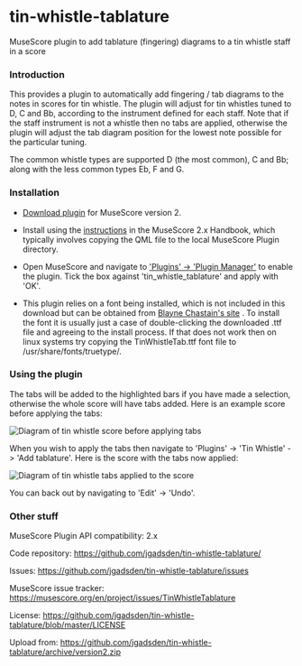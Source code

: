 # tin-whistle-tablature

MuseScore plugin to add tablature (fingering) diagrams to a tin whistle staff in a score

### Introduction
This provides a plugin to automatically add fingering / tab diagrams to the notes in scores for tin whistle. The plugin will adjust for tin whistles tuned to D, C and Bb, according to the instrument defined for each staff. Note that if the staff instrument is not a whistle then no tabs are applied, otherwise the plugin will adjust the tab diagram position for the lowest note possible for the particular tuning. 

The common whistle types are supported D (the most common), C and Bb; along with the less common types Eb, F and G.

### Installation
* [Download plugin](https://github.com/jgadsden/tin-whistle-tablature/archive/version2.zip) for MuseScore version 2.

* Install using the [instructions](https://musescore.org/en/handbook/plugins#installation) in the MuseScore 2.x Handbook, which typically involves copying the QML file to the local MuseScore Plugin directory.

* Open MuseScore and navigate to ['Plugins' -> 'Plugin Manager'](https://musescore.org/en/handbook/plugins#enable-disable-plugins) to enable the plugin. Tick the box against 'tin\_whistle\_tablature' and apply with 'OK'.

* This plugin relies on a font being installed, which is not included in this download but can be obtained from [Blayne Chastain's site](https://www.blaynechastain.com/wp-content/uploads/TinWhistleTab.zip) . To install the font it is usually just a case of double-clicking the downloaded .ttf file and agreeing to the install process. If that does not work then on linux systems try copying the TinWhistleTab.ttf font file to /usr/share/fonts/truetype/.

### Using the plugin
The tabs will be added to the highlighted bars if you have made a selection, otherwise the whole score will have tabs added. Here is an example score before applying the tabs:

![Diagram of tin whistle score before applying tabs](images/tin-whistle-tabs-before.png  "Tin Whistle score")

When you wish to apply the tabs then navigate to 'Plugins' -> 'Tin Whistle' -> 'Add tablature'. Here is the score with the tabs now applied:

![Diagram of tin whistle tabs applied to the score](images/tin-whistle-tabs-after.png  "Tin Whistle tabs applied")

You can back out by navigating to 'Edit' -> 'Undo'.

### Other stuff
MuseScore Plugin API compatibility: 2.x

Code repository: https://github.com/jgadsden/tin-whistle-tablature/

Issues: https://github.com/jgadsden/tin-whistle-tablature/issues

MuseScore issue tracker: https://musescore.org/en/project/issues/TinWhistleTablature

License: https://github.com/jgadsden/tin-whistle-tablature/blob/master/LICENSE

Upload from: https://github.com/jgadsden/tin-whistle-tablature/archive/version2.zip
